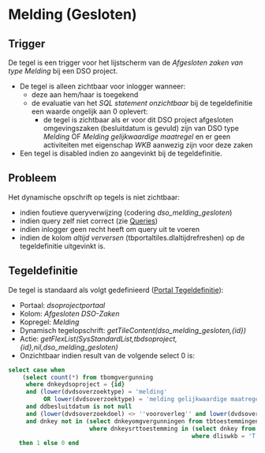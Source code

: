 # Melding (Gesloten)

## Trigger

De tegel is een trigger voor het lijstscherm van de _Afgesloten zaken van type Melding_ bij een DSO project.

- De tegel is alleen zichtbaar voor inlogger wanneer:
  - deze aan hem/haar is toegekend
  - de evaluatie van het _SQL statement onzichtbaar_ bij de tegeldefinitie een waarde ongelijk aan 0 oplevert:
    - de tegel is zichtbaar als er voor dit DSO project afgesloten omgevingszaken (besluitdatum is gevuld) zijn van DSO type _Melding_ OF _Melding gelijkwaardige maatregel_ en er geen activiteiten met eigenschap _WKB_ aanwezig zijn voor deze zaken
- Een tegel is disabled indien zo aangevinkt bij de tegeldefinitie.

## Probleem

Het dynamische opschrift op tegels is niet zichtbaar:

- indien foutieve queryverwijzing (codering _dso_melding_gesloten_)
- indien query zelf niet correct (zie [Queries](/docs/instellen_inrichten/queries.md))
- indien inlogger geen recht heeft om query uit te voeren
- indien de kolom _altijd verversen_ (tbportaltiles.dlaltijdrefreshen) op de tegeldefinitie uitgevinkt is.

## Tegeldefinitie

De tegel is standaard als volgt gedefinieerd ([Portal Tegeldefinitie](/docs/instellen_inrichten/portaldefinitie/portal_tegel.md)):

- Portaal: _dsoprojectportaal_
- Kolom: _Afgesloten DSO-Zaken_
- Kopregel: _Melding_
- Dynamisch tegelopschrift: _getTileContent(dso_melding_gesloten,{id})_
- Actie: _getFlexList(SysStandardList,tbdsoproject,{id},nil,dso_melding_gesloten)_
- Onzichtbaar indien result van de volgende select 0 is:

```sql
select case when
    (select count(*) from tbomgvergunning
     where dnkeydsoproject = {id}
     and (lower(dvdsoverzoektype) = 'melding'
          OR lower(dvdsoverzoektype) = 'melding gelijkwaardige maatregel')
     and ddbesluitdatum is not null
     and (lower(dvdsoverzoekdoel) <> ''vooroverleg'' and lower(dvdsoverzoekdoel) <> ''conceptverzoek'')
     and dnkey not in (select dnkeyomgvergunningen from tbtoestemmingen
                       where dnkeysrttoestemming in (select dnkey from tbsrttoestemming
                                                    where dliswkb = 'T'))) >= 1
   then 1 else 0 end
```
